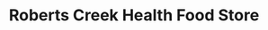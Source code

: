 ---
title: "Roberts Creek Health Food Store"
url: /roberts-creek/roberts-creek-health-food-store/
shop: convenience
---